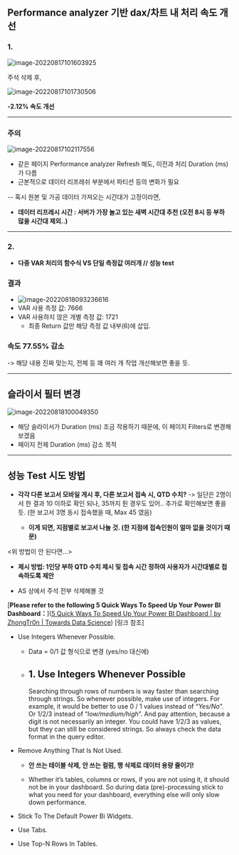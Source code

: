 ## Performance analyzer 기반 dax/차트 내 처리 속도 개선

### 1.

![image-20220817101603925](C:\Users\user\AppData\Roaming\Typora\typora-user-images\image-20220817101603925.png)

주석 삭제 후,

![image-20220817101730506](C:\Users\user\AppData\Roaming\Typora\typora-user-images\image-20220817101730506.png)



**-2.12% 속도 개선**



---------------



### 주의

![image-20220817102117556](C:\Users\user\AppData\Roaming\Typora\typora-user-images\image-20220817102117556.png)



- 같은 페이지 Performance analyzer Refresh 해도, 이전과 처리 Duration (ms) 가 다름
- 근본적으로 데이터 리프레쉬 부분에서 파티션 등의 변화가 필요

-- 혹시 원본 및 가공 데이터 가져오는 시간대가 고정이라면,

- **데이터 리프레시 시간 : 서버가 가장 놀고 있는 새벽 시간대 추천 (오전 8시 등 부하 많을 시간대 제외..)**

---



### 2.

- **다중 VAR 처리의 함수식 VS 단일 측정값 여러개 // 성능 test**



### 결과

- ![image-20220818093236616](C:\Users\user\AppData\Roaming\Typora\typora-user-images\image-20220818093236616.png)
- VAR 사용 측정 값: 7666
- VAR 사용하지 않은 개별 측정 값: 1721
  - 최종 Return 값만 해당 측정 값 내부(6)에 삽입.

### 속도 **77.55% 감소**

-> 해당 내용 진짜 맞는지, 전체 등 꽤 여러 개 작업 개선해보면 좋을 듯.



---



## 슬라이서 필터 변경

![image-20220818100049350](C:\Users\user\AppData\Roaming\Typora\typora-user-images\image-20220818100049350.png)

- 해당 슬라이서가 Duration (ms) 조금 작용하기 때문에, 이 페이지 Filters로 변경해보겠음
- 페이지 전체 Duration (ms) 감소 목적



---



## 성능 Test 시도 방법

- **각각 다른 보고서 모바일 게시 후, 다른 보고서 접속 시, QTD 수치?**  -> 일단은 2명이서 한 결과 10 이하로 확인 되나, 35까지 튄 경우도 있어.. 추가로 확인해보면 좋을 듯. (한 보고서 3명 동시 접속했을 때, Max 45 였음)

  - **이게 되면, 지점별로 보고서 나눌 것. (한 지점에 접속인원이 얼마 없을 것이기 때문)**

  

<위 방법이 안 된다면...>

- **제시 방법: 1인당 부하 QTD 수치 제시 및 접속 시간 정하여 사용자가 시간대별로 접속하도록 제안**

- AS 상에서 주석 전부 삭제해볼 것



[**Please refer to the following 5 Quick Ways To Speed Up Your Power BI Dashboard：**]([5 Quick Ways To Speed Up Your Power BI Dashboard | by ZhongTr0n | Towards Data Science](https://towardsdatascience.com/5-quick-ways-to-speed-up-your-power-bi-dashboard-41af7b46ea25)) [링크 참조]

- Use Integers Whenever Possible.

  - Data = 0/1  값 형식으로 변경 (yes/no 대신에)

  - ## 1. Use Integers Whenever Possible

    Searching through rows of numbers is way faster than searching through strings. So whenever possible, make use of integers. For example, it would be better to use 0 / 1 values instead of “*Yes/No*”. Or 1/2/3 instead of “*low/medium/high*”. And pay attention, because a digit is not necessarily an integer. You could have 1/2/3 as values, but they can still be considered strings. So always check the data format in the query editor.

- Remove Anything That Is Not Used.

  - **안 쓰는 테이블 삭제, 안 쓰는 컬럼, 행 삭제로 데이터 용량 줄이기!** 

  - Whether it’s tables, columns or rows, if you are not using it, it should not be in your dashboard. So during data (pre)-processing stick to what you need for your dashboard, everything else will only slow down performance.

- Stick To The Default Power Bi Widgets.

- Use Tabs.

- Use Top-N Rows In Tables.





